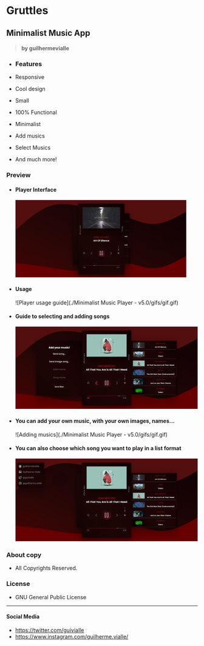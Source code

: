 # Gruttles

## Minimalist Music App

> #### by guilhermevialle

-   ### Features

-   Responsive
-   Cool design
-   Small
-   100% Functional
-   Minimalist
-   Add musics
-   Select Musics
-   And much more!

### Preview

-   #### Player Interface

    <img src="./Minimalist Music Player - v5.0/screenshots/capture.png" width="450px">

-   #### Usage

    ![Player usage guide](./Minimalist Music Player - v5.0/gifs/gif.gif)

-   #### Guide to selecting and adding songs

       <img src="./Minimalist Music Player - v5.0/screenshots/capture2.png">

-   #### You can add your own music, with your own images, names...

    ![Adding musics](./Minimalist Music Player - v5.0/gifs/gif.gif)

-   #### You can also choose which song you want to play in a list format
      <img src="./Minimalist Music Player - v5.0/screenshots/capture3.png">

### About copy

-   All Copyrights Reserved.

### License

-   GNU General Public License

---

#### Social Media

-   https://twitter.com/guivialle
-   https://www.instagram.com/guilherme.vialle/
